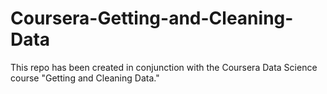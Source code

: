 # Coursera-Getting-and-Cleaning-Data
This repo has been created in conjunction with the Coursera Data Science course "Getting and Cleaning Data."
